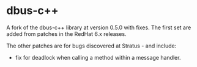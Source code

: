 dbus-c++
========
 
A fork of the dbus-c++ library at version 0.5.0 with fixes.
The first set are added from patches in the RedHat 6.x releases.

The other patches are for bugs discovered at Stratus - and include:

- fix for deadlock when calling a method within a message handler.
